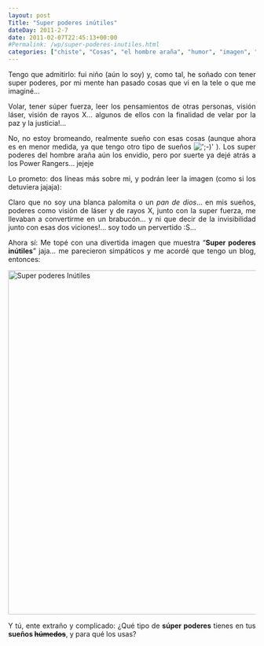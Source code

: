 ```yaml
---
layout: post
Title: "Super poderes inútiles"
dateDay: 2011-2-7
date: 2011-02-07T22:45:13+00:00
#Permalink: /wp/super-poderes-inutiles.html
categories: ["chiste", "Cosas", "el hombre araña", "humor", "imagen", "internet", "inútil", "Mautematico", "Mis pasatiempos", "Mis revoltosos pensamientos", "ocio", "Sueños", "super", "superpoderes"]
---
```


<p style="text-align: justify;">Tengo que admitirlo: fui niño (aún lo soy) y, como tal, he soñado con tener super poderes, por mi mente han pasado cosas que vi en la tele o que me imaginé&#8230;</p>
<p style="text-align: justify;">Volar, tener súper fuerza, leer los pensamientos de otras personas, visión láser, visión de rayos X&#8230; algunos de ellos con la finalidad de velar por la paz y la justicia!&#8230;</p>
<p style="text-align: justify;">No, no estoy bromeando, realmente sueño con esas cosas (aunque ahora es en menor medida, ya que tengo otro tipo de sueños  <img src=&#39;http://blog.mautematico.com/wp-content/plugins/smilies-themer/kopete+memes/wink.png&#39; alt=&#39;;-)&#39; class=&#39;wp-smiley&#39; /> ). Los super poderes del hombre araña aún los envidio, pero por suerte ya dejé atrás a los Power Rangers&#8230; jejeje</p>
<p style="text-align: justify;">Lo prometo: dos líneas más sobre mi, y podrán leer la imagen (como si los detuviera jajaja):</p>
<p style="text-align: justify;">Claro que no soy una blanca palomita o un <em>pan de dios</em>&#8230; en mis sueños, poderes como visión de láser y de rayos X, junto con la super fuerza, me llevaban a convertirme en un brabucón&#8230; y ni que decir de la invisibilidad junto con esas dos viciones!&#8230; soy todo un pervertido :S&#8230;</p>
<p style="text-align: justify;">
<p style="text-align: justify;">Ahora sí: Me topé con una divertida imagen que muestra &#8220;<strong>Super poderes inútiles</strong>&#8221; jaja&#8230; me parecieron simpáticos y me acordé que tengo un blog, entonces:</p>
<p><a href="http://blog.mautematico.com/"><img class="aligncenter size-full wp-image-591" title="Super poderes Inútiles" src="http://blog.mautematico.com/wp-content/uploads/2011/02/superpoderes-inutiles.jpg" alt="Super poderes Inútiles" width="558" height="700" /></a></p>
<p style="text-align: justify;">Y tú, ente extraño y complicado: ¿Qué tipo de <strong>súper poderes</strong> tienes en tus <strong>sueños <span style="text-decoration: line-through;">húmedos</span></strong>, y para qué los usas?</p>
